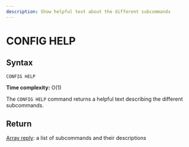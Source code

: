 ```yaml
---
description: Show helpful text about the different subcommands
---
```


# CONFIG HELP

## Syntax

    CONFIG HELP 

**Time complexity:** O(1)

The `CONFIG HELP` command returns a helpful text describing the different subcommands.

## Return

[Array reply](https://redis.io/docs/reference/protocol-spec#resp-arrays): a list of subcommands and their descriptions
